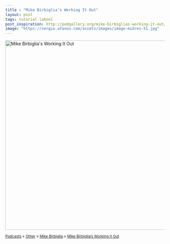 ```yaml
---
title : "Mike Birbiglia’s Working It Out"
layout: post
tags: tutorial labnol
post_inspiration: http://podgallery.org/mike-birbiglias-working-it-out/
image: "https://sergio.afanou.com/assets/images/image-midres-51.jpg"
---
```


<p><a href="http://podgallery.org/mike-birbiglias-working-it-out/" style="border:none;"><img width="600" height="600" src="http://podgallery.org/artwork/podcasts/mike-birbiglias-working-it-out.jpg" class="attachment-post-thumbnail size-post-thumbnail wp-post-image" alt="Mike Birbiglia&#039;s Working It Out" srcset="http://i2.wp.com/podgallery.org/artwork/podcasts/mike-birbiglias-working-it-out.jpg?resize=200%2C200 200w, http://i2.wp.com/podgallery.org/artwork/podcasts/mike-birbiglias-working-it-out.jpg?w=600 600w" sizes="(max-width: 600px) 100vw, 600px" /></a></p><p><small><a href="http://podgallery.org/">Podcasts</a> &raquo; <a href="http://podgallery.org/topic/religion-spirituality/other/" title="1464">Other</a> &raquo; <a href="http://podgallery.org/producer/mike-birbiglia/" rel="tag">Mike Birbiglia</a> &raquo; <a href='http://podgallery.org/mike-birbiglias-working-it-out/'>Mike Birbiglia&#8217;s Working It Out</a></small></p><div class='yarpp-related-rss yarpp-related-none'>
</div>
